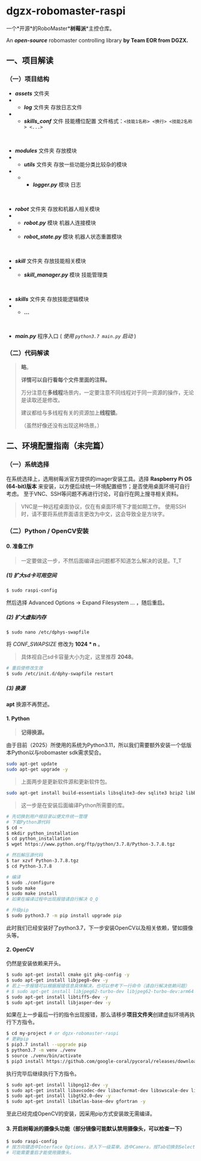 # dgzx-robomaster-raspi
一个\*开源\*的RoboMaster*__树莓派__*主控仓库。  

An **_open-source_** robomaster controlling library
**by Team EOR from DGZX.**


## 一、项目解读

### （一）项目结构

- *__assets__* 文件夹
- * *__log__* 文件夹 存放日志文件  
- * *__skills_conf__* 文件 技能槽位配置 文件格式：`<技能1名称> <换行> <技能2名称> <...>`  

<br>

- *__modules__* 文件夹 存放模块
- * *__utils__* 文件夹 存放一些功能分类比较杂的模块
- * - *__logger.py__* 模块 日志   

<br>

- *__robot__* 文件夹 存放和机器人相关模块
- * *__robot.py__* 模块 机器人连接模块
- * *__robot_state.py__* 模块 机器人状态重置模块  

<br>

- *__skill__* 文件夹 存放技能相关模块
- * *__skill_manager.py__* 模块 技能管理类

<br>

- *__skills__* 文件夹 存放技能逻辑模块
- * __...__

<br>

- ___main.py___ 程序入口 ( _使用 `python3.7 main.py` 启动_ )

### （二）代码解读
> **略**。
>
> **详情可以自行看每个文件里面的注释。**
>
> 万分注意在**多线程**场景内，一定要注意不同线程对于同一资源的操作，无论是读取还是修改。
>
> 建议都给与多线程有关的资源加上**线程锁**。
>
> （虽然好像还没有出现这种场景。）


## 二、环境配置指南（未完篇）

### （一）系统选择
在系统选择上，选用树莓派官方提供的imager安装工具。选择 **Raspberry Pi OS (64-bit)版本** 来安装，以方便后续统一环境配置细节；是否使用桌面环境可自行考虑。
至于VNC、SSH等问题不再进行讨论，可自行在网上搜寻相关资料。
> VNC是一种远程桌面协议，仅在有桌面环境下才能如期工作。
> 使用SSH时，请不要将系统界面语言更改为中文，这会导致全是方块字。

### （二）Python / OpenCV安装

#### 0. 准备工作
> 一定要做这一步，不然后面编译出问题都不知道怎么解决的说是。T_T
##### (1) 扩大sd卡可用空间
```sh
$ sudo raspi-config
```
然后选择 Advanced Options -> Expand Filesystem ...  ，随后重启。

##### (2) 扩大虚拟内存
``` sh
$ sudo nano /etc/dphys-swapfile
```
将 *CONF_SWAPSIZE* 修改为 **1024 * n** 。
>具体视自己sd卡容量大小为定，这里推荐 **2048**。
```sh
# 重启使修改生效
$ sudo /etc/init.d/dphy-swapfile restart
```

##### (3) 换源
**apt** 换源不再赘述。

#### 1. Python
> __记得换源。__

由于目前（2025）所使用的系统为Python3.11，所以我们需要额外安装一个低版本Python以与robomaster sdk需求契合。

```sh
sudo apt-get update
sudo apt-get upgrade -y
```

> 上面两步是更新软件源和更新软件包。

```sh
sudo apt-get install build-essentials libsqlite3-dev sqlite3 bzip2 libbz2-dev
```
> 这一步是在安装后面编译Python所需要的库。

```sh
# 先切换到用户根目录以便文件统一管理
# 下载Python源代码
$ cd ~
$ mkdir python_installation
$ cd python_installation
$ wget https://www.python.org/ftp/python/3.7.8/Python-3.7.8.tgz

# 然后解压源代码
$ tar xzvf Python-3.7.8.tgz
$ cd Python-3.7.8

# 编译
$ sudo ./configure
$ sudo make
$ sudo make install 
# 如果在编译过程中出现报错请自行解决 Q_Q

# 升级pip
$ sudo python3.7 -m pip install upgrade pip
```
此时我们已经安装好了python3.7，下一步安装OpenCV以及相关依赖，譬如摄像头等。

#### 2. OpenCV
仍然是安装依赖来开头。

```sh
$ sudo apt-get install cmake git pkg-config -y
$ sudo apt-get install libjpeg8-dev -y
# 若上一步报错可以根据报错信息具体解决，也可以参考下一行命令（请自行解决依赖问题）
# $ sudo apt-get install libjpeg62-turbo-dev libjpeg62-turbo-dev:arm64
$ sudo apt-get install libtiff5-dev -y
$ sudo apt-get install libjasper-dev -y
```

如果在上一步最后一行的指令出现报错，那么请移步**项目文件夹**创建虚拟环境再执行下方指令。

```sh
$ cd my-project # or dgzx-robomaster-raspi
# 更新pip
$ pip3.7 install --upgrade pip
$ python3.7 -m venv ./venv
$ source ./venv/bin/activate
$ pip3 install https://github.com/google-coral/pycoral/releases/download/v1.0.1/tflite_runtime-2.5.0-cp37-cp37m-linux-aarch64.whl
```

执行完毕后继续执行下方指令。

```sh
$ sudo apt-get install libpng12-dev -y
$ sudo apt-get install libavcodec-dev libacformat-dev libswscale-dev libv4l-dev -y
$ sudo apt-get install libgtk2.0-dev -y
$ sudo apt-get install libatlas-base-dev gfortran -y
```
至此已经完成OpenCV的安装，因采用pip方式安装故无需编译。

#### 3. 开启树莓派的摄像头功能（部分镜像可能默认禁用摄像头，可以检查一下）

```sh
$ sudo raspi-config
# 按方向键选中Interface Options，进入下一级菜单。选中Camera，按Tab切换到Select，按回车，选择Yes以确认。
# 可能需要重启才能使用摄像头。
```

